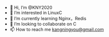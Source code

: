 - 👋 Hi, I’m @KNY2020
- 👀 I’m interested in LinuxC
- 🌱 I’m currently learning Nginx，Redis
- 💞️ I’m looking to collaborate on C
- 📫 How to reach me kangningyou@gmail.com

<!---
KNY2020/KNY2020 is a ✨ special ✨ repository because its `README.md` (this file) appears on your GitHub profile.
You can click the Preview link to take a look at your changes.
--->
